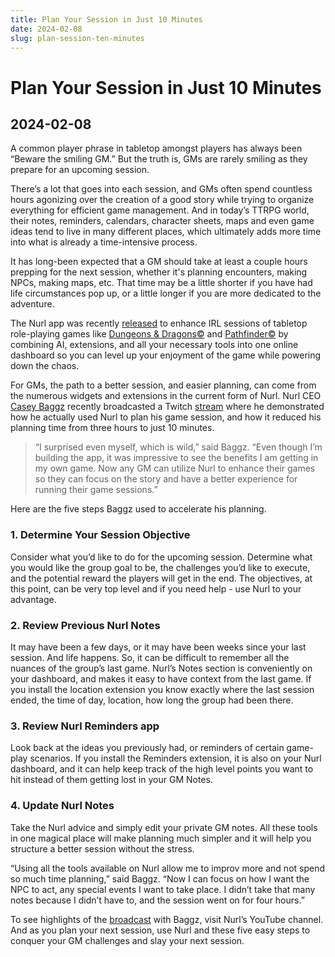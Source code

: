 ```yaml
---
title: Plan Your Session in Just 10 Minutes
date: 2024-02-08
slug: plan-session-ten-minutes
---
```


# Plan Your Session in Just 10 Minutes

## 2024-02-08

A common player phrase in tabletop amongst players has always been “Beware the smiling GM.” But the truth is, GMs are rarely smiling as they prepare for an upcoming session.

There’s a lot that goes into each session, and GMs often spend countless hours agonizing over the creation of a good story while trying to organize everything for efficient game management. And in today’s TTRPG world, their notes, reminders, calendars, character sheets, maps and even game ideas tend to live in many different places, which ultimately adds more time into what is already a time-intensive process.

It has long-been expected that a GM should take at least a couple hours prepping for the next session, whether it's planning encounters, making NPCs, making maps, etc. That time may be a little shorter if you have had life circumstances pop up, or a little longer if you are more dedicated to the adventure.

The Nurl app was recently [released](/blog/nurl-beta-goes-global/) to enhance IRL sessions of tabletop role-playing games like [Dungeons & Dragons&copy;](https://dnd.wizards.com/) and [Pathfinder&copy;](https://paizo.com/pathfinder) by combining AI, extensions, and all your necessary tools into one online dashboard so you can level up your enjoyment of the game while powering down the chaos.

For GMs, the path to a better session, and easier planning, can come from the numerous widgets and extensions in the current form of Nurl. Nurl CEO [Casey Baggz](https://www.linkedin.com/in/caseybaggz/) recently broadcasted a Twitch [stream](https://nurlttrpg.com/blog/nurl-now-on-twitch) where he demonstrated how he actually used Nurl to plan his game session, and how it reduced his planning time from three hours to just 10 minutes.

> “I surprised even myself, which is wild,” said Baggz. “Even though I’m building the app, it was impressive to see the benefits I am getting in my own game. Now any GM can utilize Nurl to enhance their games so they can focus on the story and have a better experience for running their game sessions.”

Here are the five steps Baggz used to accelerate his planning.

### 1. Determine Your Session Objective

Consider what you’d like to do for the upcoming session. Determine what you would like the group goal to be, the challenges you’d like to execute, and the potential reward the players will get in the end. The objectives, at this point, can be very top level and if you need help - use Nurl to your advantage.

### 2. Review Previous Nurl Notes

It may have been a few days, or it may have been weeks since your last session. And life happens. So, it can be difficult to remember all the nuances of the group’s last game. Nurl’s Notes section is conveniently on your dashboard, and makes it easy to have context from the last game. If you install the location extension you know exactly where the last session ended, the time of day, location, how long the group had been there.

### 3. Review Nurl Reminders app

Look back at the ideas you previously had, or reminders of certain game-play scenarios. If you install the Reminders extension, it is also on your Nurl dashboard, and it can help keep track of the high level points you want to hit instead of them getting lost in your GM Notes.

### 4. Update Nurl Notes

Take the Nurl advice and simply edit your private GM notes. All these tools in one magical place will make planning much simpler and it will help you structure a better session without the stress.

“Using all the tools available on Nurl allow me to improv more and not spend so much time planning,” said Baggz. “Now I can focus on how I want the NPC to act, any special events I want to take place. I didn’t take that many notes because I didn’t have to, and the session went on for four hours.”

To see highlights of the [broadcast](https://www.youtube.com/watch?v=QS-yvCboiq4) with Baggz, visit Nurl’s YouTube channel. And as you plan your next session, use Nurl and these five easy steps to conquer your GM challenges and slay your next session.
